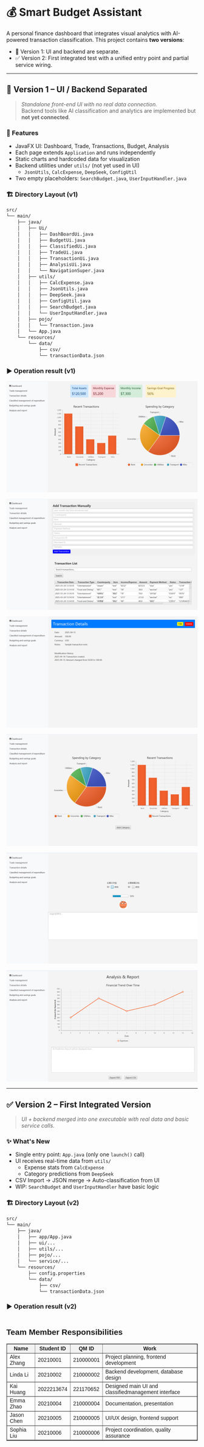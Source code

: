 # 💰 Smart Budget Assistant

A personal finance dashboard that integrates visual analytics with AI-powered transaction classification. This project contains **two versions**:

- 🧪 Version 1: UI and backend are separate.
- ✅ Version 2: First integrated test with a unified entry point and partial service wiring.

---

## 📌 Version 1 – UI / Backend Separated

> *Standalone front-end UI with no real data connection.*  
> Backend tools like AI classification and analytics are implemented but **not yet connected**.

### 🚀 Features

- JavaFX UI: Dashboard, Trade, Transactions, Budget, Analysis
- Each page extends `Application` and runs independently
- Static charts and hardcoded data for visualization
- Backend utilities under `utils/` (not yet used in UI)
    - `JsonUtils`, `CalcExpense`, `DeepSeek`, `ConfigUtil`
- Two empty placeholders: `SearchBudget.java`, `UserInputHandler.java`

### 🏗 Directory Layout (v1)

```
src/
└── main/
    ├── java/
    │   ├── Ui/
    │   │   ├── DashBoardUi.java
    │   │   ├── BudgetUi.java
    │   │   ├── ClassifiedUi.java
    │   │   ├── TradeUi.java
    │   │   ├── TransactionUi.java
    │   │   ├── AnalysisUi.java
    │   │   └── NavigationSuper.java
    │   ├── utils/
    │   │   ├── CalcExpense.java
    │   │   ├── JsonUtils.java
    │   │   ├── DeepSeek.java
    │   │   ├── ConfigUtil.java
    │   │   ├── SearchBudget.java
    │   │   └── UserInputHandler.java
    │   ├── pojo/
    │   │   └── Transaction.java
    │   └── App.java
    └── resources/
        └── data/
            ├── csv/
            └── transactionData.json
```

### ▶️ Operation result (v1)

![image-20250420223145006](version_picture/1.png)

![image-20250420223222013](version_picture/2.png)

![image-20250420223247349](version_picture/3.png)

![image-20250420223302742](version_picture/4.png)

![image-20250420223352480](version_picture/5.png)

![image-20250420223415053](version_picture/6.png)

---

## ✅ Version 2 – First Integrated Version

> *UI + backend merged into one executable with real data and basic service calls.*

### ✨ What's New

- Single entry point: `App.java` (only one `launch()` call)
- UI receives real-time data from `utils/`
    - Expense stats from `CalcExpense`
    - Category predictions from `DeepSeek`
- CSV Import → JSON merge → Auto-classification from UI
- WIP: `SearchBudget` and `UserInputHandler` have basic logic

### 🏗 Directory Layout (v2)

```
src/
└── main/
    ├── java/
    │   ├── app/App.java
    │   ├── ui/...
    │   ├── utils/...
    │   ├── pojo/...
    │   └── service/...
    └── resources/
        ├── config.properties
        └── data/
            ├── csv/
            └── transactionData.json
```

### ▶️ Operation result (v2)

```bash

```

### 
<h2 style="font-family: Arial, sans-serif;">Team Member Responsibilities</h2>

<table border="1" cellspacing="0" cellpadding="8" style="width: 100%; border-collapse: collapse; font-family: Arial, sans-serif;">
  <thead>
    <tr style="background-color: #f2f2f2;">
      <th>Name</th>
      <th>Student ID</th>
      <th>QM ID</th>
      <th>Work</th>
    </tr>
  </thead>
  <tbody>
    <tr>
      <td>Alex Zhang</td>
      <td>20210001</td>
      <td>210000001</td>
      <td>Project planning, frontend development</td>
    </tr>
    <tr>
      <td>Linda Li</td>
      <td>20210002</td>
      <td>210000002</td>
      <td>Backend development, database design</td>
    </tr>
    <tr>
      <td>Kai Huang</td>
      <td>2022213674</td>
      <td>221170652</td>
      <td>Designed main UI and classifiedmanagement interface</td>
    </tr>
    <tr>
      <td>Emma Zhao</td>
      <td>20210004</td>
      <td>210000004</td>
      <td>Documentation, presentation</td>
    </tr>
    <tr>
      <td>Jason Chen</td>
      <td>20210005</td>
      <td>210000005</td>
      <td>UI/UX design, frontend support</td>
    </tr>
    <tr>
      <td>Sophia Liu</td>
      <td>20210006</td>
      <td>210000006</td>
      <td>Project coordination, quality assurance</td>
    </tr>
  </tbody>
</table>


